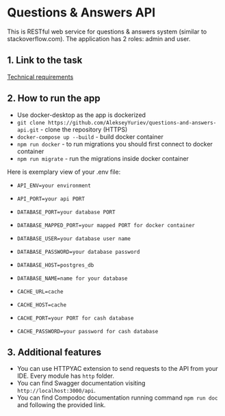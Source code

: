 <h1>Questions & Answers API</h1>
This is RESTful web service for questions & answers system (similar to stackoverflow.com). The application has 2 roles: admin and user.

<h2>1. Link to the task</h2>

[Technical requirements](https://drive.google.com/viewerng/thumb?ds=AEYuYPUs7j-Vo1-ufAqtR4dELs07age-ypA-aMbSgmFGmnsFhM22w_MSmCRirM7qFTcJqt2UtKtC5VG19ZWiKDNRY1t_AzU7-5AHlqfUYoM9-9tHKjZfW1bJ2NhyYBHJGKEOfWPgUWe6Pv9HpApipjkqsmfxBF4iv1o74DHkELC_n9VPBBImIrbMTDTb0MuMepKrDG7SVPzOAwgl0Vxyw2FO8bqrMHb2ra7br6xd-GcgH_CvKZTt3w2MoakUOcO_YL0jXRC7ejIsRmJAHtW4Z3jFs2NwbCwxdUiM60cTi66FiglX4BmfB3blLuLfmSlI1lu3IK_G6nrW5xDg90caVNsaYNO4dvkLQqeMn_X81i4-BCQ9hFl9YWleqVyt59g-mspW6LF8GqG2Ra4olTJTJy9XhBZ2WyWQeiqva1sHJpGPyxm-KgMCXp2IC9EcwpHdAJkCn7gw-mKcSUiLvUnUbsGlH5h7PHM6oSzLODRHfhm5tgAVM4TM3O_D432wCuKOK6H94Pb5yfBC4431uBKOQeizgppnLZV9y4JwMUCRXfHZnCRhFvs3XlJXOGM2gMG7H8tSFhXS4LSiVCslvGJwbpNJLUZf6iKI-RKE5z42CaMs4Plrws89X8qqMZbaP8ig09jHmOFi09Q9OeD1C8yNUQpTZbbjzY-IaqKRltGYpPxj87f5ETTVsuvmNm7hJ1iML0DVTb1DkWLNXdX3bP-11NzgXfqzOOBjUD20TqhlJhZkhotmE7DMyZAt6Bo9iW-JMcZ2UzA5Ulgybs1bZEbIigfnMQE7VZzcXcidXF7tzy8ysrLi814cDl-8X_bDdpa5R8E6vyR3E-UYahRsSyLc_CijOeihkRFvTj0FGDrCNkwVgFzllIMvdzRbZpCzXG-YbQlccD5r5OlJRQtR_K8N4Qtie8pL20iS-vkk7xD_DJPurCE-PVk_vyBnAzZjtvWWhQ5waITKVFvFZaenNKBmZzYyB-Fi28S_-FAXYhj-OcZXH3e4bxMFgBfn1UioB-xLLz730lc_5x3JlrSQPVAYi6fbuT-1UP6OZa2AAm_r8eITjK-r9pQnjg2hUbkrmE6MBiIkNtydvNc7-rfLdUvQobYNYZDsji0ycSo-8rmKYzJ9jl4ojgfcmcwh4A2Owaeus3NxFEWCpfL8nCESZW5D9Kq_zBJVI_ejhvclyeKhe8xSzAd-pypd3Vl9j1iBJAfdDE_ygVluwgmzXF8XbwwkAYkiJWNPegAtDyIkcymmrQPYekW8OBfu1X5bSehujYsguwNBgQL86xwuHBPRKiewHFeJiECdJtUemjeZTdbSusl84udQHQzWN839N41bZ_52cDx05Stq86PL5X23otfZy-dZDBgsvsYVco8UHaUXy2hRWvUmNNhWWonAGCOU9uydoj4pegW3ov4vN9nkU8cXYAe90caJhA6VPXUokofkLgmc6BejgnPD_HnZiatMGQkAfl-U0hakF542x5CiJU8Y4Qj4M0cpEnlWNGDzpQWQI4nSgSR00tZffSIMcWlIph-Dmral7o6UJR71aHK88DMquC4oeV5_W2rl3jRs36HTzoNTzhfLLKSjEhAK_-6hFHGAkyVGMLegt-sROdsnKDORkIUesMdl0uYgP4FrVZS_c_HGKSufu-aM3NbXauHg3bhnj7f_nlhQjrJgH4hgTztdCUm6_bbr3gsxoUVIMMI6UkbkoVYsaQEaXnObqENrj8VRZDin0fFcovZS3OemFfVZrtn6UQ4rT_9K-zuGhbXoTnoLabjKvDmX2dbcuuH1qI_TiP0YiIbpsFeZoTirMhMEH6q4FEHspPxEugmj3OhBgw97i44xprCY5mbJus8jdKk78xQqBedDMpweRXW4ir25psRBAhQLLh3_2uOgZpJqdnZgCEqKlRxxFhPcyPEGzv9pgeijfcg30mKu1zfQraeXlpaVULlMkJcHXN-cPqKNNNo2FoZD0S4rk6Qsssiy495-mXejhe1PxhQEBtg-i5Oks60XuaA7nsMM-QjquGz5PWnKFsUjUoYnxyjBYoBGhmiNY7TihMvktogaT4tz4Yz0ykWqq1q29zGbTJycHYPJdTLt6oaTsjAEuSmhuh3h2UGTegbBVg-7oYAm&ck=dynamite&authuser=0&w=512&p=proj)

<h2>2. How to run the app</h2>

- Use docker-desktop as the app is dockerized
- `git clone https://github.com/AlekseyYuriev/questions-and-answers-api.git` - clone the repository (HTTPS)
- `docker-compose up --build` - build docker container
- `npm run docker` - to run migrations you should first connect to docker container
- `npm run migrate` - run the migrations inside docker container

Here is exemplary view of your .env file:

- `API_ENV=your environment`
- `API_PORT=your api PORT`

- `DATABASE_PORT=your database PORT`
- `DATABASE_MAPPED_PORT=your mapped PORT for docker container`
- `DATABASE_USER=your database user name`
- `DATABASE_PASSWORD=your database password`
- `DATABASE_HOST=postgres_db`
- `DATABASE_NAME=name for your database`

- `CACHE_URL=cache`
- `CACHE_HOST=cache`
- `CACHE_PORT=your PORT for cash database`
- `CACHE_PASSWORD=your password for cash database`

<h2>3. Additional features</h2>

- You can use HTTPYAC extension to send requests to the API from your IDE. Every module has `http` folder.
- You can find Swagger documentation visiting `http://localhost:3000/api`.
- You can find Compodoc documentation running command `npm run doc` and following the provided link.
